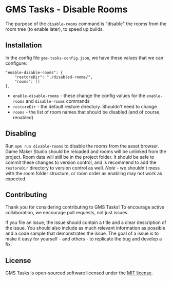 # GMS Tasks - Disable Rooms

The purpose of the `disable-rooms` command is "disable" the rooms from the room tree (to enable later), to speed up builds. 

## Installation

In the config file `gms-tasks-config.json`, we have these values that we can configure:

```
"enable-disable-rooms": {
    "restoreDir": "./disabled-rooms/",
    "rooms": []
},
```

* `enable-disable-rooms` - these change the config values for the `enable-rooms` and `disable-rooms` commands
* `restoreDir` - the default restore directory.  Shouldn't need to change
* `rooms` - the list of room names that should be disabled (and of course, renabled)

## Disabling

Run `npm run disable-rooms` to disable the rooms from the asset browser.  Game Maker Studio should be reloaded and rooms will be unlinked from the project.  Room data will still be in the project folder.  It should be safe to commit these changes to version control, and is recommend to add the `restoreDir` directory to version control as well.  *Note* - we shouldn't mess with the room folder structure, or room order as enabling may not work as expected.

## Contributing

Thank you for considering contributing to GMS Tasks! To encourage active collaboration, we encourage pull requests, not just issues.

If you file an issue, the issue should contain a title and a clear description of the issue. You should also include as much relevant information as possible and a code sample that demonstrates the issue. The goal of a issue is to make it easy for yourself - and others - to replicate the bug and develop a fix.

## License

GMS Tasks is open-sourced software licensed under the [MIT license](http://opensource.org/licenses/MIT).
